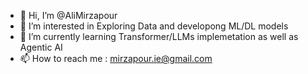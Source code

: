 - 👋 Hi, I’m @AliMirzapour
- 👀 I’m interested in Exploring Data and developong ML/DL models
- 🌱 I’m currently learning Transformer/LLMs implemetation as well as Agentic AI
- 📫 How to reach me : mirzapour.ie@gmail.com

<!---
AliMirzapour/AliMirzapour is a ✨ special ✨ repository because its `README.md` (this file) appears on your GitHub profile.
You can click the Preview link to take a look at your changes.
--->

